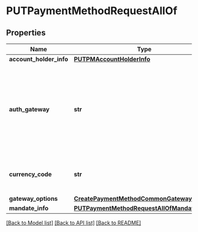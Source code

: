 # PUTPaymentMethodRequestAllOf

## Properties
Name | Type | Description | Notes
------------ | ------------- | ------------- | -------------
**account_holder_info** | [**PUTPMAccountHolderInfo**](PUTPMAccountHolderInfo.md) |  | [optional] 
**auth_gateway** | **str** | Specifies the ID of the payment gateway that Zuora will use to authorize the payments that are made with the payment method.  | [optional] 
**currency_code** | **str** | The currency used for payment method authorization.  | [optional] 
**gateway_options** | [**CreatePaymentMethodCommonGatewayOptions**](CreatePaymentMethodCommonGatewayOptions.md) |  | [optional] 
**mandate_info** | [**PUTPaymentMethodRequestAllOfMandateInfo**](PUTPaymentMethodRequestAllOfMandateInfo.md) |  | [optional] 

[[Back to Model list]](../README.md#documentation-for-models) [[Back to API list]](../README.md#documentation-for-api-endpoints) [[Back to README]](../README.md)


